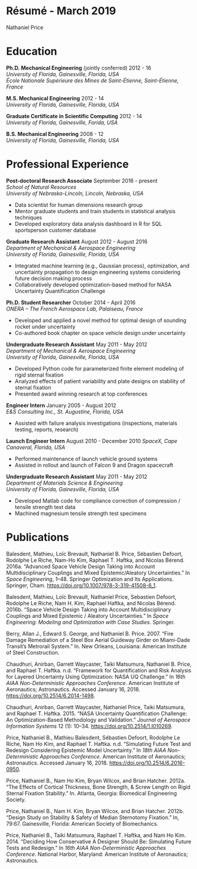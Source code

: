 Résumé - March 2019
================
Nathaniel Price

# Education

**Ph.D. Mechanical Engineering** (jointly conferred) 2012 - 16  
*University of Florida, Gainesville, Florida, USA*  
*École Nationale Supérieure des Mines de Saint-Étienne, Saint-Étienne,
France*

**M.S. Mechanical Engineering** 2012 - 14  
*University of Florida, Gainesville, Florida, USA*

**Graduate Certificate in Scientific Computing** 2012 - 14  
*University of Florida, Gainesville, Forida, USA*

**B.S. Mechanical Engineering** 2008 - 12  
*University of Florida, Gainesville, Florida, USA*

# Professional Experience

**Post-doctoral Research Associate** September 2016 - present  
*School of Natural Resources*  
*University of Nebraska-Lincoln, Lincoln, Nebraska, USA*

  - Data scientist for human dimensions research group
  - Mentor graduate students and train students in statistical analysis
    techniques
  - Developed exploratory data analysis dashboard in R for SQL
    sportsperson customer database

**Graduate Research Assistant** August 2012 - August 2016  
*Department of Mechanical & Aerospace Engineering*  
*University of Florida, Gainesville, Florida, USA*

  - Integrated machine learning (e.g., Gaussian process), optimization,
    and uncertainty propagation to design engineering systems
    considering future decision making process
  - Collaboratively developed optimization-based method for NASA
    Uncertainty Quantification Challenge

**Ph.D. Student Researcher** October 2014 - April 2016  
*ONERA – The French Aerospace Lab, Palaiseau, France*

  - Developed and applied a novel method for optimal design of sounding
    rocket under uncertainty
  - Co-authored book chapter on space vehicle design under uncertainty

**Undergraduate Research Assistant** May 2011 - May 2012  
*Department of Mechanical & Aerospace Engineering*  
*University of Florida, Gainesville, Florida, USA*

  - Developed Python code for parameterized finite element modeling of
    rigid sternal fixation
  - Analyzed effects of patient variability and plate designs on
    stability of sternal fixation
  - Presented award winning research at top conferences

**Engineer Intern** January 2005 - August 2012  
*E\&S Consulting Inc., St. Augustine, Florida, USA*

  - Assisted with failure analysis investigations (inspections,
    materials testing, reports, research)

**Launch Engineer Intern** August 2010 - December 2010 *SpaceX, Cape
Canaveral, Florida, USA*

  - Performed maintenance of launch vehicle ground systems
  - Assisted in rollout and launch of Falcon 9 and Dragon spacecraft

**Undergraduate Research Assistant** May 2011 - May 2012  
*Department of Materials Science & Engineering*  
*University of Florida, Gainesville, Florida, USA*

  - Developed Matlab code for compliance correction of compression /
    tensile strength test data
  - Machined magnesium tensile strength test specimens

# Publications

<div id="refs" class="references">

<div id="ref-balesdent_advanced_2016">

Balesdent, Mathieu, Loïc Brevault, Nathaniel B. Price, Sébastien
Defoort, Rodolphe Le Riche, Nam-Ho Kim, Raphael T. Haftka, and Nicolas
Bérend. 2016a. “Advanced Space Vehicle Design Taking into Account
Multidisciplinary Couplings and Mixed Epistemic/Aleatory Uncertainties.”
In *Space Engineering*, 1–48. Springer Optimization and Its
Applications. Springer, Cham.
<https://doi.org/10.1007/978-3-319-41508-6_1>.

</div>

<div id="ref-balesdent_space_2016">

Balesdent, Mathieu, Loïc Brevault, Nathaniel Price, Sebastien Defoort,
Rodolphe Le Riche, Nam H. Kim, Raphael Haftka, and Nicolas Bérend.
2016b. “Space Vehicle Design Taking into Account Multidisciplinary
Couplings and Mixed Epistemic / Aleatory Uncertainties.” In *Space
Engineering: Modeling and Optimization with Case Studies*. Springer.

</div>

<div id="ref-berry_fire_2007">

Berry, Allan J., Edward S. George, and Nathaniel B. Price. 2007. “Fire
Damage Remediation of a Steel Box Aerial Guideway Girder on Miami-Dade
Transit’s Metrorail System.” In. New Orleans, Louisiana: American
Institute of Steel Construction.

</div>

<div id="ref-chaudhuri_framework_nodate">

Chaudhuri, Anirban, Garrett Waycaster, Taiki Matsumura, Nathaniel B.
Price, and Raphael T. Haftka. n.d. “Framework for Quantification and
Risk Analysis for Layered Uncertainty Using Optimization: NASA UQ
Challenge.” In *16th AIAA Non-Deterministic Approaches Conference*.
American Institute of Aeronautics; Astronautics. Accessed January 16,
2018. <https://doi.org/10.2514/6.2014-1498>.

</div>

<div id="ref-chaudhuri_nasa_2015">

Chaudhuri, Anirban, Garrett Waycaster, Nathaniel Price, Taiki Matsumura,
and Raphael T. Haftka. 2015. “NASA Uncertainty Quantification Challenge:
An Optimization-Based Methodology and Validation.” *Journal of Aerospace
Information Systems* 12 (1): 10–34. <https://doi.org/10.2514/1.I010269>.

</div>

<div id="ref-price_simulating_nodate">

Price, Nathaniel B., Mathieu Balesdent, Sébastien Defoort, Rodolphe Le
Riche, Nam Ho Kim, and Raphael T. Haftka. n.d. “Simulating Future Test
and Redesign Considering Epistemic Model Uncertainty.” In *18th AIAA
Non-Deterministic Approaches Conference*. American Institute of
Aeronautics; Astronautics. Accessed January 16, 2018.
<https://doi.org/10.2514/6.2016-0950>.

</div>

<div id="ref-price_effects_2012">

Price, Nathaniel B., Nam Ho Kim, Bryan Wilcox, and Brian Hatcher. 2012a.
“The Effects of Cortical Thickness, Bone Strength, & Screw Length on
Rigid Sternal Fixation Stability.” In. Atlanta, Georgia: Biomedical
Engineering Society.

</div>

<div id="ref-price_design_2012">

Price, Nathaniel B., Nam H. Kim, Bryan Wilcox, and Brian Hatcher. 2012b.
“Design Study on Stability & Safety of Median Sternotomy Fixation.” In,
79:67. Gainesville, Florida: American Society of Biomechanics.

</div>

<div id="ref-price_deciding_2014">

Price, Nathaniel B., Taiki Matsumura, Raphael T. Haftka, and Nam Ho Kim.
2014. “Deciding How Conservative A Designer Should Be: Simulating Future
Tests and Redesign.” In *16th AIAA Non-Deterministic Approaches
Conference*. National Harbor, Maryland: American Institute of
Aeronautics; Astronautics.

</div>

</div>
